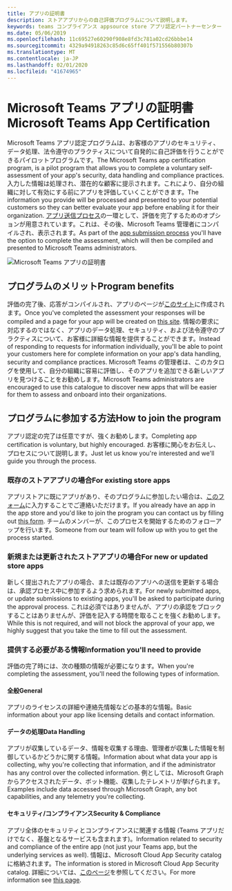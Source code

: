 ```yaml
---
title: アプリの証明書
description: ストアアプリからの自己評価プログラムについて説明します。
keywords: teams コンプライアンス appsource store アプリ認定パートナーセンター
ms.date: 05/06/2019
ms.openlocfilehash: 11c69527e60290f908e8fd3c781a02cd26bbbe14
ms.sourcegitcommit: 4329a94918263c85d6c65ff401f571556b80307b
ms.translationtype: MT
ms.contentlocale: ja-JP
ms.lasthandoff: 02/01/2020
ms.locfileid: "41674965"
---
```

# <a name="microsoft-teams-app-certification"></a><span data-ttu-id="163c7-104">Microsoft Teams アプリの証明書</span><span class="sxs-lookup"><span data-stu-id="163c7-104">Microsoft Teams App Certification</span></span>

<span data-ttu-id="163c7-105">Microsoft Teams アプリ認定プログラムは、お客様のアプリのセキュリティ、データ処理、法令遵守のプラクティスについて自発的に自己評価を行うことができるパイロットプログラムです。</span><span class="sxs-lookup"><span data-stu-id="163c7-105">The Microsoft Teams app certification program, is a pilot program that allows you to complete a voluntary self-assessment of your app's security, data handling and compliance practices.</span></span> <span data-ttu-id="163c7-106">入力した情報は処理され、潜在的な顧客に提示されます。これにより、自分の組織に対して有効にする前にアプリを評価していくことができます。</span><span class="sxs-lookup"><span data-stu-id="163c7-106">The information you provide will be processed and presented to your potential customers so they can better evaluate your app before enabling it for their organization.</span></span> <span data-ttu-id="163c7-107">[アプリ送信プロセス](~/concepts/deploy-and-publish/apps-publish.md)の一環として、評価を完了するためのオプションが用意されています。これは、その後、Microsoft Teams 管理者にコンパイルされ、表示されます。</span><span class="sxs-lookup"><span data-stu-id="163c7-107">As part of the [app submission process](~/concepts/deploy-and-publish/apps-publish.md) you'll have the option to complete the assessment, which will then be compiled and presented to Microsoft Teams administrators.</span></span>

![Microsoft Teams アプリの証明書](~/assets/images/self-assessment.png)

## <a name="program-benefits"></a><span data-ttu-id="163c7-109">プログラムのメリット</span><span class="sxs-lookup"><span data-stu-id="163c7-109">Program benefits</span></span>

<span data-ttu-id="163c7-110">評価の完了後、応答がコンパイルされ、アプリのページが[このサイト](https://aka.ms/AppCertification)に作成されます。</span><span class="sxs-lookup"><span data-stu-id="163c7-110">Once you've completed the assessment your responses will be compiled and a page for your app will be created on [this site](https://aka.ms/AppCertification).</span></span> <span data-ttu-id="163c7-111">情報の要求に対応するのではなく、アプリのデータ処理、セキュリティ、および法令遵守のプラクティスについて、お客様に詳細な情報を提供することができます。</span><span class="sxs-lookup"><span data-stu-id="163c7-111">Instead of responding to requests for information individually, you'll be able to point your customers here for complete information on your app's data handling, security and compliance practices.</span></span> <span data-ttu-id="163c7-112">Microsoft Teams の管理者は、このカタログを使用して、自分の組織に容易に評価し、そのアプリを追加できる新しいアプリを見つけることをお勧めします。</span><span class="sxs-lookup"><span data-stu-id="163c7-112">Microsoft Teams administrators are encouraged to use this catalogue to discover new apps that will be easier for them to assess and onboard into their organizations.</span></span>

## <a name="how-to-join-the-program"></a><span data-ttu-id="163c7-113">プログラムに参加する方法</span><span class="sxs-lookup"><span data-stu-id="163c7-113">How to join the program</span></span>

<span data-ttu-id="163c7-114">アプリ認定の完了は任意ですが、強くお勧めします。</span><span class="sxs-lookup"><span data-stu-id="163c7-114">Completing app certification is voluntary, but highly encouraged.</span></span> <span data-ttu-id="163c7-115">お客様に関心をお伝えし、プロセスについて説明します。</span><span class="sxs-lookup"><span data-stu-id="163c7-115">Just let us know you're interested and we'll guide you through the process.</span></span>

### <a name="for-existing-store-apps"></a><span data-ttu-id="163c7-116">既存のストアアプリの場合</span><span class="sxs-lookup"><span data-stu-id="163c7-116">For existing store apps</span></span>

<span data-ttu-id="163c7-117">アプリストアに既にアプリがあり、そのプログラムに参加したい場合は、[このフォーム](https://forms.office.com/Pages/ResponsePage.aspx?id=v4j5cvGGr0GRqy180BHbR3oKPRKv815GlRdzCCYPJGZUOUgzSUtFNU8yOFpYR0oyWElHVkxHODhQUyQlQCN0PWcu)に入力することでご連絡いただけます。</span><span class="sxs-lookup"><span data-stu-id="163c7-117">If you already have an app in the app store and you'd like to join the program you can contact us by filling out [this form](https://forms.office.com/Pages/ResponsePage.aspx?id=v4j5cvGGr0GRqy180BHbR3oKPRKv815GlRdzCCYPJGZUOUgzSUtFNU8yOFpYR0oyWElHVkxHODhQUyQlQCN0PWcu).</span></span> <span data-ttu-id="163c7-118">チームのメンバーが、このプロセスを開始するためのフォローアップを行います。</span><span class="sxs-lookup"><span data-stu-id="163c7-118">Someone from our team will follow up with you to get the process started.</span></span>

### <a name="for-new-or-updated-store-apps"></a><span data-ttu-id="163c7-119">新規または更新されたストアアプリの場合</span><span class="sxs-lookup"><span data-stu-id="163c7-119">For new or updated store apps</span></span>

<span data-ttu-id="163c7-120">新しく提出されたアプリの場合、または既存のアプリへの送信を更新する場合は、承認プロセス中に参加するよう求められます。</span><span class="sxs-lookup"><span data-stu-id="163c7-120">For newly submitted apps, or update submissions to existing apps, you'll be asked to participate during the approval process.</span></span> <span data-ttu-id="163c7-121">これは必須ではありませんが、アプリの承認をブロックすることはありませんが、評価を記入する時間を取ることを強くお勧めします。</span><span class="sxs-lookup"><span data-stu-id="163c7-121">While this is not required, and will not block the approval of your app, we highly suggest that you take the time to fill out the assessment.</span></span>

### <a name="information-youll-need-to-provide"></a><span data-ttu-id="163c7-122">提供する必要がある情報</span><span class="sxs-lookup"><span data-stu-id="163c7-122">Information you'll need to provide</span></span>

<span data-ttu-id="163c7-123">評価の完了時には、次の種類の情報が必要になります。</span><span class="sxs-lookup"><span data-stu-id="163c7-123">When you're completing the assessment, you'll need the following types of information.</span></span>

#### <a name="general"></a><span data-ttu-id="163c7-124">全般</span><span class="sxs-lookup"><span data-stu-id="163c7-124">General</span></span>

<span data-ttu-id="163c7-125">アプリのライセンスの詳細や連絡先情報などの基本的な情報。</span><span class="sxs-lookup"><span data-stu-id="163c7-125">Basic information about your app like licensing details and contact information.</span></span>

#### <a name="data-handling"></a><span data-ttu-id="163c7-126">データの処理</span><span class="sxs-lookup"><span data-stu-id="163c7-126">Data Handling</span></span>

<span data-ttu-id="163c7-127">アプリが収集しているデータ、情報を収集する理由、管理者が収集した情報を制御しているかどうかに関する情報。</span><span class="sxs-lookup"><span data-stu-id="163c7-127">Information about what data your app is collecting, why you're collecting that information, and if the administrator has any control over the collected information.</span></span> <span data-ttu-id="163c7-128">例としては、Microsoft Graph からアクセスされたデータ、ボット機能、収集したテレメトリが挙げられます。</span><span class="sxs-lookup"><span data-stu-id="163c7-128">Examples include data accessed through Microsoft Graph, any bot capabilities, and any telemetry you're collecting.</span></span>

#### <a name="security--compliance"></a><span data-ttu-id="163c7-129">セキュリティ/コンプライアンス</span><span class="sxs-lookup"><span data-stu-id="163c7-129">Security & Compliance</span></span>

<span data-ttu-id="163c7-130">アプリ全体のセキュリティとコンプライアンスに関連する情報 (Teams アプリだけでなく、基盤となるサービスも含まれます)。</span><span class="sxs-lookup"><span data-stu-id="163c7-130">Information related to security and compliance of the entire app (not just your Teams app, but the underlying services as well).</span></span> <span data-ttu-id="163c7-131">情報は、Microsoft Cloud App Security catalog に格納されます。</span><span class="sxs-lookup"><span data-stu-id="163c7-131">The information is stored in Microsoft Cloud App Security catalog.</span></span> <span data-ttu-id="163c7-132">詳細については、[このページ](/cloud-app-security/attest-your-app)を参照してください。</span><span class="sxs-lookup"><span data-stu-id="163c7-132">For more information see [this page](/cloud-app-security/attest-your-app).</span></span>
